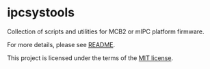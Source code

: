 # ipcsystools

Collection of scripts and utilities for MCB2 or mIPC platform firmware.

For more details, please see [README](https://github.com/aascheneller/ipcsystools/blob/master/README).

This project is licensed under the terms of the [MIT license](https://github.com/aascheneller/ipcsystools/blob/master/LICENSE).